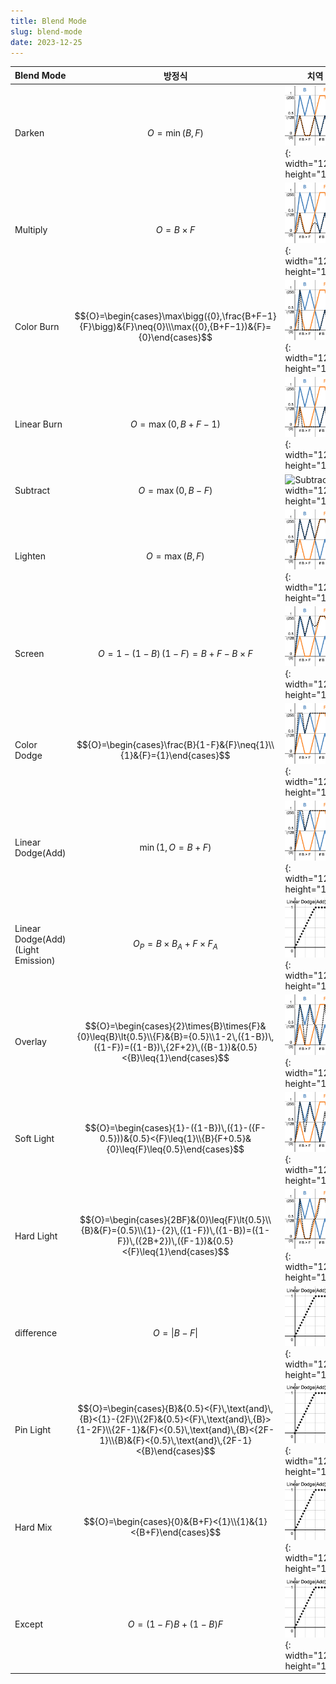 ```yaml
---
title: Blend Mode
slug: blend-mode
date: 2023-12-25
---
```


|Blend Mode|방정식|치역|
|---|---|---|
|Darken|$${O}=\min({B},{F})$$|![Darken](/assets/img/blend-mode/darken.png){: width="120" height="120"}|
|Multiply|$${O}={B}\times{F}$$|![Multiply](/assets/img/blend-mode/multiply.png){: width="120" height="120"}|
|Color Burn|$${O}=\begin{cases}\max\bigg({0},\frac{B+F−1}{F}\bigg)&{F}\neq{0}\\\max({0},{B+F−1})&{F}={0}\end{cases}$$|![Color Burn](/assets/img/blend-mode/color-burn.png){: width="120" height="120"}|
|Linear Burn|$${O}=\max({0},{B+F−1})$$|![Linear Burn](/assets/img/blend-mode/linear-burn.png){: width="120" height="120"}|
|Subtract|$${O}=\max(0,{B-F})$$|![Subtract](/assets/img/blend-mode/subtract.png){: width="120" height="120"}|
|Lighten|$${O}=\max({B},{F})$$|![Lighten](/assets/img/blend-mode/lighten.png){: width="120" height="120"}|
|Screen|$${O}=1-({1-B})\,({1-F})={B}+{F}-{B}\times{F}$$|![Screen](/assets/img/blend-mode/screen.png){: width="120" height="120"}|
|Color Dodge|$${O}=\begin{cases}\frac{B}{1-F}&{F}\neq{1}\\{1}&{F}={1}\end{cases}$$|![Color Dodge](/assets/img/blend-mode/color-dodge.png){: width="120" height="120"}|
|Linear Dodge(Add)|$$\min({1},{O}={B}+{F})$$|![Linear Dodge(Add)](/assets/img/blend-mode/linear-dodge.png){: width="120" height="120"}|
|Linear Dodge(Add)(Light Emission)|$${O_P}={B}\times{B_A}+{F}\times{F_A}$$|![Linear Dodge(Add)](/assets/img/linear-dodge.png){: width="120" height="120"}|
|Overlay|$${O}=\begin{cases}{2}\times{B}\times{F}&{0}\leq{B}\lt{0.5}\\{F}&{B}={0.5}\\1-2\,({1-B})\,({1-F})=({1-B})\,{2F+2}\,({B-1})&{0.5}<{B}\leq{1}\end{cases}$$|![Overlay](/assets/img/blend-mode/overlay.png){: width="120" height="120"}|
|Soft Light|$${O}=\begin{cases}{1}-({1-B})\,({1}-({F-0.5}))&{0.5}<{F}\leq{1}\\{B}{F+0.5}&{0}\leq{F}\leq{0.5}\end{cases}$$|![Soft Light](/assets/img/blend-mode/soft-light.png){: width="120" height="120"}|
|Hard Light|$${O}=\begin{cases}{2BF}&{0}\leq{F}\lt{0.5}\\{B}&{F}={0.5}\\{1}-{2}\,({1-F})\,({1-B})=({1-F})\,({2B+2})\,({F-1})&{0.5}<{F}\leq{1}\end{cases}$$|![Hard Light](/assets/img/blend-mode/hard-light.png){: width="120" height="120"}|
|difference|$${O}=\vert{B-F}\vert$$|![Linear Dodge(Add)](/assets/img/linear-dodge.png){: width="120" height="120"}|
|Pin Light|$${O}=\begin{cases}{B}&{0.5}<{F}\,\text{and}\,{B}<{1}-{2F}\\{2F}&{0.5}<{F}\,\text{and}\,{B}>{1-2F}\\{2F-1}&{F}<{0.5}\,\text{and}\,{B}<{2F-1}\\{B}&{F}<{0.5}\,\text{and}\,{2F-1}<{B}\end{cases}$$|![Linear Dodge(Add)](/assets/img/linear-dodge.png){: width="120" height="120"}|
|Hard Mix|$${O}=\begin{cases}{0}&{B+F}<{1}\\{1}&{1}<{B+F}\end{cases}$$|![Linear Dodge(Add)](/assets/img/linear-dodge.png){: width="120" height="120"}|
|Except|$${O}=({1-F}){B}+({1-B}){F}$$|![Linear Dodge(Add)](/assets/img/linear-dodge.png){: width="120" height="120"}|
